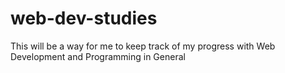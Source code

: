 # web-dev-studies
This will be a way for me to keep track of my progress with Web Development and Programming in General
